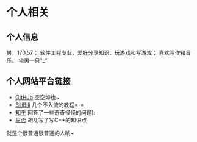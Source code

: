 # 个人相关

## 个人信息
  男，170,57；
  软件工程专业，爱好分享知识、玩游戏和写游戏；
  喜欢写作和音乐。
  宅男一只"_"

## 个人网站平台链接
  - [GitHub](https://github.com/Liuary/) 空空如也~
  - [BiliBili](https://space.bilibili.com/187013357) 几个不入流的教程=-=
  - [知乎](https://www.zhihu.com/people/bing-he-xiang-yi-7) 回答了一些奇奇怪怪的问题):
  - [思否](https://segmentfault.com/u/liuary) 胡乱写了写C++的知识点
  
就是个很普通很普通的人呐~
